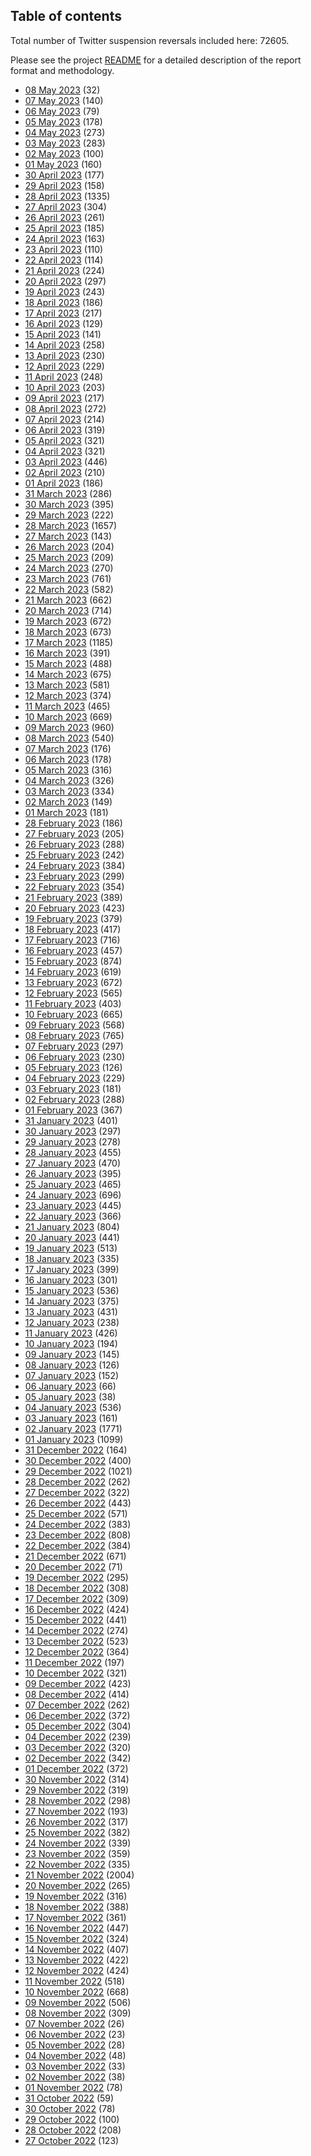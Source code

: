 ## Table of contents
Total number of Twitter suspension reversals included here: 72605.

Please see the project [README](https://github.com/travisbrown/unsuspensions) for a detailed description of the report format and methodology.
* [08 May 2023](2023-05-08/) (32)
* [07 May 2023](2023-05-07/) (140)
* [06 May 2023](2023-05-06/) (79)
* [05 May 2023](2023-05-05/) (178)
* [04 May 2023](2023-05-04/) (273)
* [03 May 2023](2023-05-03/) (283)
* [02 May 2023](2023-05-02/) (100)
* [01 May 2023](2023-05-01/) (160)
* [30 April 2023](2023-04-30/) (177)
* [29 April 2023](2023-04-29/) (158)
* [28 April 2023](2023-04-28/) (1335)
* [27 April 2023](2023-04-27/) (304)
* [26 April 2023](2023-04-26/) (261)
* [25 April 2023](2023-04-25/) (185)
* [24 April 2023](2023-04-24/) (163)
* [23 April 2023](2023-04-23/) (110)
* [22 April 2023](2023-04-22/) (114)
* [21 April 2023](2023-04-21/) (224)
* [20 April 2023](2023-04-20/) (297)
* [19 April 2023](2023-04-19/) (243)
* [18 April 2023](2023-04-18/) (186)
* [17 April 2023](2023-04-17/) (217)
* [16 April 2023](2023-04-16/) (129)
* [15 April 2023](2023-04-15/) (141)
* [14 April 2023](2023-04-14/) (258)
* [13 April 2023](2023-04-13/) (230)
* [12 April 2023](2023-04-12/) (229)
* [11 April 2023](2023-04-11/) (248)
* [10 April 2023](2023-04-10/) (203)
* [09 April 2023](2023-04-09/) (217)
* [08 April 2023](2023-04-08/) (272)
* [07 April 2023](2023-04-07/) (214)
* [06 April 2023](2023-04-06/) (319)
* [05 April 2023](2023-04-05/) (321)
* [04 April 2023](2023-04-04/) (321)
* [03 April 2023](2023-04-03/) (446)
* [02 April 2023](2023-04-02/) (210)
* [01 April 2023](2023-04-01/) (186)
* [31 March 2023](2023-03-31/) (286)
* [30 March 2023](2023-03-30/) (395)
* [29 March 2023](2023-03-29/) (222)
* [28 March 2023](2023-03-28/) (1657)
* [27 March 2023](2023-03-27/) (143)
* [26 March 2023](2023-03-26/) (204)
* [25 March 2023](2023-03-25/) (209)
* [24 March 2023](2023-03-24/) (270)
* [23 March 2023](2023-03-23/) (761)
* [22 March 2023](2023-03-22/) (582)
* [21 March 2023](2023-03-21/) (662)
* [20 March 2023](2023-03-20/) (714)
* [19 March 2023](2023-03-19/) (672)
* [18 March 2023](2023-03-18/) (673)
* [17 March 2023](2023-03-17/) (1185)
* [16 March 2023](2023-03-16/) (391)
* [15 March 2023](2023-03-15/) (488)
* [14 March 2023](2023-03-14/) (675)
* [13 March 2023](2023-03-13/) (581)
* [12 March 2023](2023-03-12/) (374)
* [11 March 2023](2023-03-11/) (465)
* [10 March 2023](2023-03-10/) (669)
* [09 March 2023](2023-03-09/) (960)
* [08 March 2023](2023-03-08/) (540)
* [07 March 2023](2023-03-07/) (176)
* [06 March 2023](2023-03-06/) (178)
* [05 March 2023](2023-03-05/) (316)
* [04 March 2023](2023-03-04/) (326)
* [03 March 2023](2023-03-03/) (334)
* [02 March 2023](2023-03-02/) (149)
* [01 March 2023](2023-03-01/) (181)
* [28 February 2023](2023-02-28/) (186)
* [27 February 2023](2023-02-27/) (205)
* [26 February 2023](2023-02-26/) (288)
* [25 February 2023](2023-02-25/) (242)
* [24 February 2023](2023-02-24/) (384)
* [23 February 2023](2023-02-23/) (299)
* [22 February 2023](2023-02-22/) (354)
* [21 February 2023](2023-02-21/) (389)
* [20 February 2023](2023-02-20/) (423)
* [19 February 2023](2023-02-19/) (379)
* [18 February 2023](2023-02-18/) (417)
* [17 February 2023](2023-02-17/) (716)
* [16 February 2023](2023-02-16/) (457)
* [15 February 2023](2023-02-15/) (874)
* [14 February 2023](2023-02-14/) (619)
* [13 February 2023](2023-02-13/) (672)
* [12 February 2023](2023-02-12/) (565)
* [11 February 2023](2023-02-11/) (403)
* [10 February 2023](2023-02-10/) (665)
* [09 February 2023](2023-02-09/) (568)
* [08 February 2023](2023-02-08/) (765)
* [07 February 2023](2023-02-07/) (297)
* [06 February 2023](2023-02-06/) (230)
* [05 February 2023](2023-02-05/) (126)
* [04 February 2023](2023-02-04/) (229)
* [03 February 2023](2023-02-03/) (181)
* [02 February 2023](2023-02-02/) (288)
* [01 February 2023](2023-02-01/) (367)
* [31 January 2023](2023-01-31/) (401)
* [30 January 2023](2023-01-30/) (297)
* [29 January 2023](2023-01-29/) (278)
* [28 January 2023](2023-01-28/) (455)
* [27 January 2023](2023-01-27/) (470)
* [26 January 2023](2023-01-26/) (395)
* [25 January 2023](2023-01-25/) (465)
* [24 January 2023](2023-01-24/) (696)
* [23 January 2023](2023-01-23/) (445)
* [22 January 2023](2023-01-22/) (366)
* [21 January 2023](2023-01-21/) (804)
* [20 January 2023](2023-01-20/) (441)
* [19 January 2023](2023-01-19/) (513)
* [18 January 2023](2023-01-18/) (335)
* [17 January 2023](2023-01-17/) (399)
* [16 January 2023](2023-01-16/) (301)
* [15 January 2023](2023-01-15/) (536)
* [14 January 2023](2023-01-14/) (375)
* [13 January 2023](2023-01-13/) (431)
* [12 January 2023](2023-01-12/) (238)
* [11 January 2023](2023-01-11/) (426)
* [10 January 2023](2023-01-10/) (194)
* [09 January 2023](2023-01-09/) (145)
* [08 January 2023](2023-01-08/) (126)
* [07 January 2023](2023-01-07/) (152)
* [06 January 2023](2023-01-06/) (66)
* [05 January 2023](2023-01-05/) (38)
* [04 January 2023](2023-01-04/) (536)
* [03 January 2023](2023-01-03/) (161)
* [02 January 2023](2023-01-02/) (1771)
* [01 January 2023](2023-01-01/) (1099)
* [31 December 2022](2022-12-31/) (164)
* [30 December 2022](2022-12-30/) (400)
* [29 December 2022](2022-12-29/) (1021)
* [28 December 2022](2022-12-28/) (262)
* [27 December 2022](2022-12-27/) (322)
* [26 December 2022](2022-12-26/) (443)
* [25 December 2022](2022-12-25/) (571)
* [24 December 2022](2022-12-24/) (383)
* [23 December 2022](2022-12-23/) (808)
* [22 December 2022](2022-12-22/) (384)
* [21 December 2022](2022-12-21/) (671)
* [20 December 2022](2022-12-20/) (71)
* [19 December 2022](2022-12-19/) (295)
* [18 December 2022](2022-12-18/) (308)
* [17 December 2022](2022-12-17/) (309)
* [16 December 2022](2022-12-16/) (424)
* [15 December 2022](2022-12-15/) (441)
* [14 December 2022](2022-12-14/) (274)
* [13 December 2022](2022-12-13/) (523)
* [12 December 2022](2022-12-12/) (364)
* [11 December 2022](2022-12-11/) (197)
* [10 December 2022](2022-12-10/) (321)
* [09 December 2022](2022-12-09/) (423)
* [08 December 2022](2022-12-08/) (414)
* [07 December 2022](2022-12-07/) (262)
* [06 December 2022](2022-12-06/) (372)
* [05 December 2022](2022-12-05/) (304)
* [04 December 2022](2022-12-04/) (239)
* [03 December 2022](2022-12-03/) (320)
* [02 December 2022](2022-12-02/) (342)
* [01 December 2022](2022-12-01/) (372)
* [30 November 2022](2022-11-30/) (314)
* [29 November 2022](2022-11-29/) (319)
* [28 November 2022](2022-11-28/) (298)
* [27 November 2022](2022-11-27/) (193)
* [26 November 2022](2022-11-26/) (317)
* [25 November 2022](2022-11-25/) (382)
* [24 November 2022](2022-11-24/) (339)
* [23 November 2022](2022-11-23/) (359)
* [22 November 2022](2022-11-22/) (335)
* [21 November 2022](2022-11-21/) (2004)
* [20 November 2022](2022-11-20/) (265)
* [19 November 2022](2022-11-19/) (316)
* [18 November 2022](2022-11-18/) (388)
* [17 November 2022](2022-11-17/) (361)
* [16 November 2022](2022-11-16/) (447)
* [15 November 2022](2022-11-15/) (324)
* [14 November 2022](2022-11-14/) (407)
* [13 November 2022](2022-11-13/) (422)
* [12 November 2022](2022-11-12/) (424)
* [11 November 2022](2022-11-11/) (518)
* [10 November 2022](2022-11-10/) (668)
* [09 November 2022](2022-11-09/) (506)
* [08 November 2022](2022-11-08/) (309)
* [07 November 2022](2022-11-07/) (26)
* [06 November 2022](2022-11-06/) (23)
* [05 November 2022](2022-11-05/) (28)
* [04 November 2022](2022-11-04/) (48)
* [03 November 2022](2022-11-03/) (33)
* [02 November 2022](2022-11-02/) (38)
* [01 November 2022](2022-11-01/) (78)
* [31 October 2022](2022-10-31/) (59)
* [30 October 2022](2022-10-30/) (78)
* [29 October 2022](2022-10-29/) (100)
* [28 October 2022](2022-10-28/) (208)
* [27 October 2022](2022-10-27/) (123)
